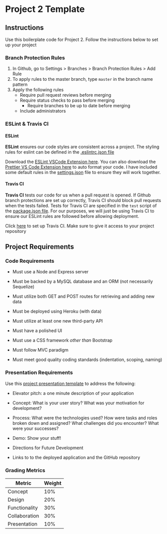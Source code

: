 # Project 2 Template


## Instructions

Use this boilerplate code for Project 2. Follow the instructions below to set up your project

### Branch Protection Rules
1. In Github, go to Settings > Branches > Branch Protection Rules > Add Rule
2. To apply rules to the master branch, type `master` in the branch name pattern
3. Apply the following rules
    - Require pull request reviews before merging
    - Require status checks to pass before merging
         - Require branches to be up to date before merging
    - Include administrators

### ESLint & Travis CI

#### ESLint
__ESLint__ ensures our code styles are consistent across a project. The styling rules for eslint can be defined in the [.eslintrc.json file](./.eslintrc.json)


Download the [ESLint VSCode Extension here](https://marketplace.visualstudio.com/items?itemName=dbaeumer.vscode-eslint). You can also download the [Prettier VS Code Extension here](https://marketplace.visualstudio.com/items?itemName=esbenp.prettier-vscode) to auto format your code. I have included some default rules in the [settings.json](./.vscode/settings.json) file to ensure they will work together.

#### Travis CI
__Travis CI__ tests our code for us when a pull request is opened. If Github branch protections are set up correctly, Travis CI should block pull requests when the tests failed. Tests for Travis CI are specified in the `test` script of the [package.json file](./package.json). For our purposes, we will just be using Travis CI to ensure our ESLint rules are followed before allowing deployment.   


Click [here](https://github.com/marketplace/travis-ci) to set up Travis CI. Make sure to give it access to your project repository

## Project Requirements

### Code Requirements

* Must use a Node and Express server

* Must be backed by a MySQL database and an ORM (not necessarily Sequelize)

* Must utilize both GET and POST routes for retrieving and adding new data

* Must be deployed using Heroku (with data)

* Must utilize at least one new third-party API

* Must have a polished UI

* Must use a CSS framework _other than_ Bootstrap

* Must follow MVC paradigm

* Must meet good quality coding standards (indentation, scoping, naming)

### Presentation Requirements

Use this [project presentation template](https://docs.google.com/presentation/d/1_u8TKy5zW5UlrVQVnyDEZ0unGI2tjQPDEpA0FNuBKAw/edit?usp=sharing) to address the following: 

* Elevator pitch: a one minute description of your application

* Concept: What is your user story? What was your motivation for development?

* Process: What were the technologies used? How were tasks and roles broken down and assigned? What challenges did you encounter? What were your successes?

* Demo: Show your stuff!

* Directions for Future Development

* Links to to the deployed application and the GitHub repository

### Grading Metrics
| Metric        | Weight | 
| ---           | ---    |
| Concept       | 10%    |
| Design        | 20%    |
| Functionality | 30%    |
| Collaboration | 30%    |
| Presentation  | 10%    |

